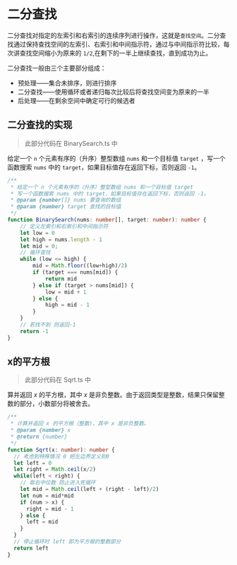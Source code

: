 # 二分查找

二分查找对指定的左索引和右索引的连续序列进行操作，这就是`查找空间`。二分查找通过保持查找空间的左索引、右索引和中间指示符，通过与中间指示符比较，每次讲查找空间缩小为原来的 `1/2`,在剩下的一半上继续查找，直到成功为止。

二分查找一般由三个主要部分组成：

- 预处理——集合未排序，则进行排序
- 二分查找——使用循环或者递归每次比较后将查找空间变为原来的一半
- 后处理——在剩余空间中确定可行的候选者

## 二分查找的实现

> 此部分代码在 BinarySearch.ts 中

给定一个 `n` 个元素有序的（升序）整型数组 `nums` 和一个目标值 `target` ，写一个函数搜索 `nums` 中的 `target`，如果目标值存在返回下标，否则返回 `-1`。

```typescript
/**
 * 给定一个 n 个元素有序的（升序）整型数组 nums 和一个目标值 target
 * 写一个函数搜索 nums 中的 target，如果目标值存在返回下标，否则返回 -1。
 * @param {number[]} nums 要查询的数组
 * @param {number} target 查找的目标值
 */
function BinarySearch(nums: number[], target: number): number {
    // 定义左索引和右索引和中间指示符
    let low = 0
    let high = nums.length - 1
    let mid = 0;
    // 循环查找
    while (low <= high) {
        mid = Math.floor((low+high)/2)
        if (target === nums[mid]) {
            return mid
        } else if (target > nums[mid]) {
            low = mid + 1
        } else {
            high = mid - 1
        }
    }
    // 若找不到 则返回-1
    return -1
}
```

## x的平方根

> 此部分代码在 Sqrt.ts 中

算并返回 *x* 的平方根，其中 *x* 是非负整数。由于返回类型是整数，结果只保留整数的部分，小数部分将被舍去。

```typescript
/**
 * 计算并返回 x 的平方根（整数)，其中 x 是非负整数。
 * @param {number} x 
 * @return {number}
 */
function Sqrt(x: number): number {
  // 考虑到特殊情况 0 把左边界定义到0
  let left = 0
  let right = Math.ceil(x/2)
  while(left < right) {
    // 取右中位数 防止进入死循环
    let mid = Math.ceil(left + (right - left)/2)
    let num = mid*mid
    if (num > x) {
      right = mid - 1
    } else {
      left = mid
    }
  }
  // 停止循环时 left 即为平方根的整数部分
  return left
}
```



